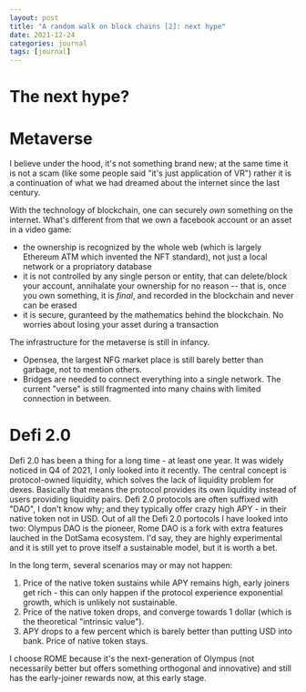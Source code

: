 ```yaml
---
layout: post
title: "A random walk on block chains [2]: next hype"
date: 2021-12-24
categories: journal
tags: [journal]
---
```


# The next hype?


# Metaverse
I believe under the hood, it's not something brand new; at the same time it is not a scam (like some people said "it's just application of VR")
rather it is a continuation of what we had dreamed about the internet since the last century.

With the technology of blockchain, one can securely *own* something on the internet.
What's different from that we own a facebook account or an asset in a video game:
- the ownership is recognized by the whole web (which is largely Ethereum ATM which invented the NFT standard), not just a local network or a propriatory database
- it is not controlled by any single person or entity, that can delete/block your account, annihalate your ownership for no reason -- that is, once you own something, it is *final*, and recorded in the blockchain and never can be erased
- it is secure, guranteed by the mathematics behind the blockchain. No worries about losing your asset during a transaction

The infrastructure for the metaverse is still in infancy.
- Opensea, the largest NFG market place is still barely better than garbage, not to mention others.
- Bridges are needed to connect everything into a single network. The current "verse" is still fragmented into many chains with limited connection in between.

# Defi 2.0
Defi 2.0 has been a thing for a long time - at least one year. It was widely noticed in Q4 of 2021, I only looked into it recently.
The central concept is protocol-owned liquidity, which solves the lack of liquidity problem for dexes. Basically that means the protocol provides its own liquidity instead of users providing liquidity pairs.
Defi 2.0 protocols are often suffixed with "DAO", I don't know why; and they typically offer crazy high APY - in their native token not in USD.
Out of all the Defi 2.0 portocols I have looked into two: Olympus DAO is the pioneer, Rome DAO is a fork with extra features lauched in the DotSama ecosystem. I'd say, they are highly experimental and it is still yet to prove itself a sustainable model, but it is worth a bet.

In the long term, several scenarios may or may not happen:
1. Price of the native token sustains while APY remains high, early joiners get rich - this can only happen if the protocol experience exponential growth, which is unlikely not sustainable.
2. Price of the native token drops, and converge towards 1 dollar (which is the theoretical "intrinsic value").
3. APY drops to a few percent which is barely better than putting USD into bank. Price of native token stays.

I choose ROME because it's the next-generation of Olympus (not necessarily better but offers something orthogonal and innovative) and still has the early-joiner rewards now, at this early stage.
